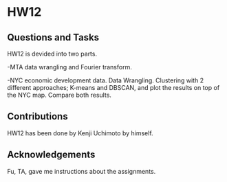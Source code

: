 # HW12

## Questions and Tasks
HW12 is devided into two parts.

-MTA data wrangling and Fourier transform. 

-NYC economic development data. Data Wrangling. Clustering with 2 different approaches; K-means and DBSCAN, and plot the results on top of the NYC map. Compare both results.

## Contributions
HW12 has been done by Kenji Uchimoto by himself. 

## Acknowledgements
Fu, TA, gave me instructions about the assignments. 

